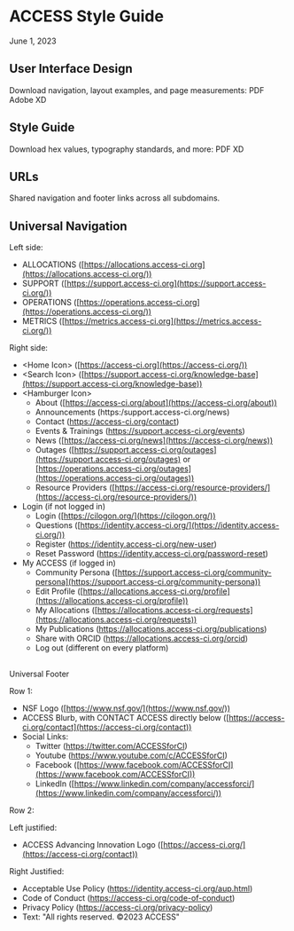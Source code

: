 # ACCESS Style Guide

June 1, 2023

## User Interface Design

Download navigation, layout examples, and page measurements:
PDF
Adobe XD

## Style Guide

Download hex values, typography standards, and more:
PDF
XD

## URLs

Shared navigation and footer links across all subdomains.

## Universal Navigation

Left side:

- ALLOCATIONS ([https://allocations.access-ci.org](https://allocations.access-ci.org/))
- SUPPORT ([https://support.access-ci.org](https://support.access-ci.org/))
- OPERATIONS ([https://operations.access-ci.org](https://operations.access-ci.org/))
- METRICS ([https://metrics.access-ci.org](https://metrics.access-ci.org/))

Right side:

- \<Home Icon\> ([https://access-ci.org](https://access-ci.org/))
- \<Search Icon\> ([https://support.access-ci.org/knowledge-base](https://support.access-ci.org/knowledge-base))
- \<Hamburger Icon\>
  - About ([https://access-ci.org/about](https://access-ci.org/about))
  - Announcements (https:/support.access-ci.org/news)
  - Contact (https://access-ci.org/contact)
  - Events & Trainings (https://support.access-ci.org/events)
  - News ([https://access-ci.org/news](https://access-ci.org/news))
  - Outages ([https://support.access-ci.org/outages](https://support.access-ci.org/outages) or [https://operations.access-ci.org/outages](https://operations.access-ci.org/outages))
  - Resource Providers ([https://access-ci.org/resource-providers/](https://access-ci.org/resource-providers/))
- Login (if not logged in)
  - Login ([https://cilogon.org/](https://cilogon.org/))
  - Questions ([https://identity.access-ci.org/](https://identity.access-ci.org/))
  - Register (https://identity.access-ci.org/new-user)
  - Reset Password (https://identity.access-ci.org/password-reset)
- My ACCESS (if logged in)
  - Community Persona ([https://support.access-ci.org/community-persona](https://support.access-ci.org/community-persona))
  - Edit Profile ([https://allocations.access-ci.org/profile](https://allocations.access-ci.org/profile))
  - My Allocations ([https://allocations.access-ci.org/requests](https://allocations.access-ci.org/requests))
  - My Publications (https://allocations.access-ci.org/publications)
  - Share with ORCID (https://allocations.access-ci.org/orcid)
  - Log out (different on every platform)

##

Universal Footer

Row 1:

- NSF Logo ([https://www.nsf.gov/](https://www.nsf.gov/))
- ACCESS Blurb, with CONTACT ACCESS directly below ([https://access-ci.org/contact](https://access-ci.org/contact))
- Social Links:
  - Twitter (https://twitter.com/ACCESSforCI)
  - Youtube (https://www.youtube.com/c/ACCESSforCI)
  - Facebook ([https://www.facebook.com/ACCESSforCI](https://www.facebook.com/ACCESSforCI))
  - LinkedIn ([https://www.linkedin.com/company/accessforci/](https://www.linkedin.com/company/accessforci/))

Row 2:

Left justified:

- ACCESS Advancing Innovation Logo ([https://access-ci.org/](https://access-ci.org/contact))

Right Justified:

- Acceptable Use Policy (https://identity.access-ci.org/aup.html)
- Code of Conduct (https://access-ci.org/code-of-conduct)
- Privacy Policy (https://access-ci.org/privacy-policy)
- Text: "All rights reserved. ©2023 ACCESS"
